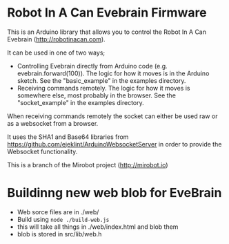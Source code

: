 Robot In A Can Evebrain Firmware
================================

This is an Arduino library that allows you to control the Robot In A Can Evebrain (http://robotinacan.com).



It can be used in one of two ways;
 - Controlling Evebrain directly from Arduino code (e.g. evebrain.forward(100)).
   The logic for how it moves is in the Arduino sketch.
   See the "basic_example" in the examples directory.
 - Receiving commands remotely. The logic for how it moves is somewhere else,
   most probably in the browser. See the "socket_example" in the examples directory.



When receiving commands remotely the socket can
either be used raw or as a websocket from a browser.

It uses the SHA1 and Base64 libraries from
https://github.com/ejeklint/ArduinoWebsocketServer
in order to provide the Websocket functionality.

This is a branch of the Mirobot project (http://mirobot.io)

# Buildinng new web blob for EveBrain

- Web sorce files are in  ./web/
- Build using `node ./build-web.js`
- this will take all things in ./web/index.html and blob them
- blob is stored in src/lib/web.h
